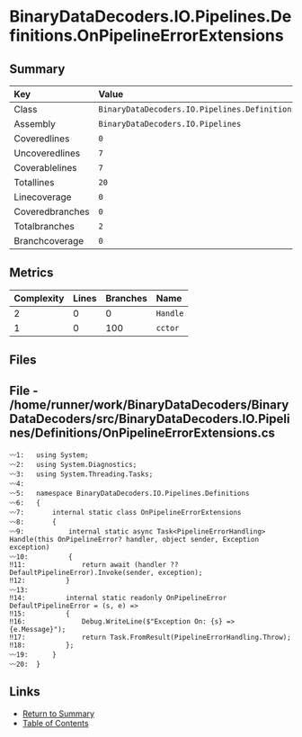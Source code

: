 ﻿# BinaryDataDecoders.IO.Pipelines.Definitions.OnPipelineErrorExtensions

## Summary

| Key             | Value                                                                   |
| :-------------- | :---------------------------------------------------------------------- |
| Class           | `BinaryDataDecoders.IO.Pipelines.Definitions.OnPipelineErrorExtensions` |
| Assembly        | `BinaryDataDecoders.IO.Pipelines`                                       |
| Coveredlines    | `0`                                                                     |
| Uncoveredlines  | `7`                                                                     |
| Coverablelines  | `7`                                                                     |
| Totallines      | `20`                                                                    |
| Linecoverage    | `0`                                                                     |
| Coveredbranches | `0`                                                                     |
| Totalbranches   | `2`                                                                     |
| Branchcoverage  | `0`                                                                     |

## Metrics

| Complexity | Lines | Branches | Name     |
| :--------- | :---- | :------- | :------- |
| 2          | 0     | 0        | `Handle` |
| 1          | 0     | 100      | `cctor`  |

## Files

## File - /home/runner/work/BinaryDataDecoders/BinaryDataDecoders/src/BinaryDataDecoders.IO.Pipelines/Definitions/OnPipelineErrorExtensions.cs

```CSharp
〰1:   using System;
〰2:   using System.Diagnostics;
〰3:   using System.Threading.Tasks;
〰4:   
〰5:   namespace BinaryDataDecoders.IO.Pipelines.Definitions
〰6:   {
〰7:       internal static class OnPipelineErrorExtensions
〰8:       {
〰9:           internal static async Task<PipelineErrorHandling> Handle(this OnPipelineError? handler, object sender, Exception exception)
〰10:          {
‼11:              return await (handler ?? DefaultPipelineError).Invoke(sender, exception);
‼12:          }
〰13:  
‼14:          internal static readonly OnPipelineError DefaultPipelineError = (s, e) =>
‼15:          {
‼16:              Debug.WriteLine($"Exception On: {s} => {e.Message}");
‼17:              return Task.FromResult(PipelineErrorHandling.Throw);
‼18:          };
〰19:      }
〰20:  }
```

## Links

* [Return to Summary](Summary.md)
* [Table of Contents](../TOC.md)

